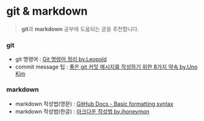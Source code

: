 # git & markdown
> **git**과 **markdown** 공부에 도움되는 글을 추천합니다.

### git
- git 명령어 : [Git 명령어 정리 by.Leopold](https://medium.com/@joongwon/git-git-%EB%AA%85%EB%A0%B9%EC%96%B4-%EC%A0%95%EB%A6%AC-c25b421ecdbd)
- commit message 팁 : [좋은 git 커밋 메시지를 작성하기 위한 8가지 약속 by.Uno Kim](https://djkeh.github.io/articles/How-to-write-a-git-commit-message-kor/)

### markdown
- markdown 작성법(영문) : [GitHub Docs - Basic formatting syntax](https://guides.github.com/features/mastering-markdown/)
- markdown 작성법(한글) : [마크다운 작성법 by.ihoneymon](https://gist.github.com/ihoneymon/652be052a0727ad59601)
